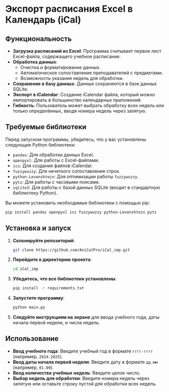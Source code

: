 # Экспорт расписания Excel в Календарь (iCal)

## Функциональность

- **Загрузка расписаний из Excel**: Программа считывает первое лист Excel-файла, содержащего учебное расписание.
- **Обработка данных**: 
  - Очистка и форматирование данных.
  - Автоматическое сопоставление преподавателей с предметами.
  - Возможность указания недель для обработки.
- **Сохранение в базу данных**: Данные сохраняются в базе данных SQLite.
- **Экспорт в iCalendar**: Создание iCalendar файла, который можно импортировать в большинство календарных приложений.
- **Гибкость**: Пользователь может выбрать обработку всех недель или только определённых, вводя номера недель через запятую.

## Требуемые библиотеки

Перед запуском программы, убедитесь, что у вас установлены следующие Python библиотеки:

- `pandas`: Для обработки данных Excel.
- `openpyxl`: Для работы с Excel-файлами.
- `ics`: Для создания файлов iCalendar.
- `fuzzywuzzy`: Для нечеткого сопоставления строк.
- `python-Levenshtein`: Для оптимизации работы `fuzzywuzzy`.
- `pytz`: Для работы с часовыми поясами.
- `sqlite3`: Для работы с базой данных SQLite (входит в стандартную библиотеку Python).

Вы можете установить необходимые библиотеки с помощью pip:

```bash
pip install pandas openpyxl ics fuzzywuzzy python-Levenshtein pytz
```

## Установка и запуск

1. **Склонируйте репозиторий**:
   ```bash
   git clone https://github.com/AniCatPro/iCal_imp.git
   ```

2. **Перейдите в директорию проекта**:
   ```bash
   cd iCal_imp
   ```

3. **Убедитесь, что все библиотеки установлены**:

   ```bash
   pip install -r requirements.txt
   ```

4. **Запустите программу**:
   ```bash
   python main.py
   ```

5. **Следуйте инструкциям на экране** для ввода учебного года, даты начала первой недели, и числа недель.

## Использование

- **Ввод учебного года**: Введите учебный год в формате `гггг-гггг` (например, `2024-2025`).
- **Ввод даты начала первой недели**: Введите дату в формате `дд.мм` (например, `01.09`).
- **Ввод количества учебных недель**: Введите целое число.
- **Выбор недель для обработки**: Введите номера недель через запятую или оставьте строку пустой для обработки всех недель.
